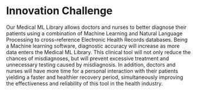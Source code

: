 # Innovation Challenge
Our Medical ML Library allows doctors and nurses to better diagnose their patients using a combination of Machine Learning and Natural Language Processing to cross-reference Electronic Health Records databases. Being a Machine learning software, diagnostic accuracy will increase as more data enters the Medical ML Library. This clinical tool will not only reduce the chances of misdiagnoses, but will prevent excessive treatment and unnecessary testing caused by misdiagnosis. In addition, doctors and nurses will have more time for a personal interaction with their patients yielding a faster and healthier recovery period, simultaneously improving the effectiveness and reliability of this tool in the health industry.
